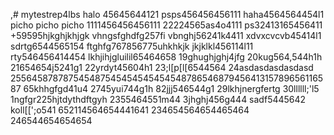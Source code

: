 ,# mytestrep4lbs
halo 45645644121
psps456456456111
haha4564564454l1
picho picho picho
1111456456456111
22224565as4o4111
ps32413165456411
+59595hjkghjkhjgk
vhngsfghdfg257fi
vbnghj56241k4411
xdvxcvcvb45414l1
sdrtg6544565154
ftghfg767856775uhkhkjk
jkjklkl456114l11
rty546456414454
lkhjihjgluilil65464658
19ghughjghj4jfg
20kug564,544h1h
21654654j5241g1
22yrdyt45604h1
23;l[p[l[6544564
24asdasdasdasdasd
25564587878754548754545454545454878654687945641315789656116587
65khhgfgd41u4
2745yui744g1h
82jjj546544g1
29lkhjnergfertg
30llllll;'l5
1ngfgr225hjtdythdftgyh
2355464551m44
3jhghj456g444
sadf5445642
koll[[';o541
652114564654441641
234654564654465464
246544654654654
